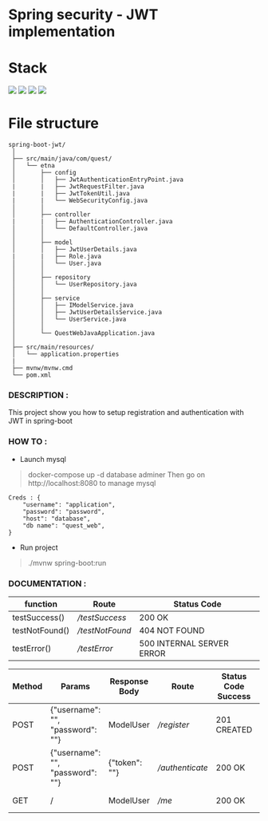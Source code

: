 # Spring security - JWT implementation

# Stack

![](https://img.shields.io/badge/java_8-✓-blue.svg)
![](https://img.shields.io/badge/spring_boot-✓-blue.svg)
![](https://img.shields.io/badge/mysql-✓-blue.svg)
![](https://img.shields.io/badge/jwt-✓-blue.svg)


# File structure

```
spring-boot-jwt/
 │
 ├── src/main/java/com/quest/
 │   └── etna
 │       ├── config
 │       │   ├── JwtAuthenticationEntryPoint.java
 |       |   ├── JwtRequestFilter.java
 |       |   ├── JwtTokenUtil.java
 |       |   └── WebSecurityConfig.java
 │       │
 │       ├── controller
 |       |   ├── AuthenticationController.java
 │       │   └── DefaultController.java
 │       │
 │       ├── model
 │       │   ├── JwtUserDetails.java
 |       |   ├── Role.java
 │       │   └── User.java
 │       │
 │       ├── repository
 │       │   └── UserRepository.java
 │       │
 │       ├── service
 │       │   ├── IModelService.java
 │       │   ├── JwtUserDetailsService.java
 │       │   └── UserService.java
 │       │
 │       └── QuestWebJavaApplication.java
 │
 ├── src/main/resources/
 │   └── application.properties
 |
 ├── mvnw/mvnw.cmd
 └── pom.xml
```

### DESCRIPTION :

This project show you how to setup registration and authentication with JWT in spring-boot

### HOW TO :

- Launch mysql
> docker-compose up -d database adminer
Then go on http://localhost:8080 to manage mysql
```
Creds : {
    "username": "application",
    "password": "password",
    "host": "database",
    "db name": "quest_web",
}
```

- Run project
> ./mvnw spring-boot:run


### DOCUMENTATION :

| function             | Route              | Status Code              |
| -------------------- | ------------------ | ------------------------ |
| testSuccess()        | */testSuccess*     | 200 OK                   |
| testNotFound()       | */testNotFound*    | 404 NOT FOUND            |
| testError()          | */testError*       | 500 INTERNAL SERVER ERROR|


| Method | Params                           | Response Body  | Route           | Status Code Success | Status Code Error  |
| ------ | -------------------------------- | -------------- | --------------- | ------------------- | ------------------ |
| POST   | {"username": "", "password": ""} | ModelUser      | */register*     | 201 CREATED         | 400 BAD REQUEST    |
| POST   | {"username": "", "password": ""} | {"token": ""}  | */authenticate* | 200 OK              | 401 UNAUTHORIZED   |
| GET    |                 /                | ModelUser      | */me*           | 200 OK              | 401 UNAUTHORIZED   |
